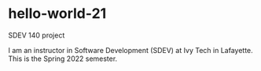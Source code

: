 # hello-world-21
SDEV 140 project

I am an instructor in Software Development (SDEV) at Ivy Tech in Lafayette.
This is the Spring 2022 semester.
